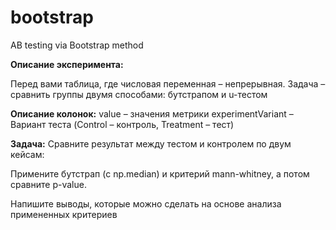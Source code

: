 # bootstrap
AB testing via Bootstrap method

**Описание эксперимента:**

Перед вами таблица, где числовая переменная – непрерывная. Задача – сравнить группы двумя способами: бутстрапом и u-тестом

**Описание колонок:** value – значения метрики experimentVariant – Вариант теста (Control – контроль, Treatment – тест)

**Задача:** 
  Сравните результат между тестом и контролем по двум кейсам:

  Примените бутстрап (с np.median) и критерий mann-whitney, а потом сравните p-value.
  
  Напишите выводы, которые можно сделать на основе анализа примененных критериев
